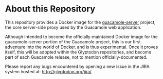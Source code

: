 
About this Repository
=====================

This repository provides a Docker image for the
[guacamole-server](https://github.com/glyptodon/guacamole-server/) project, the
core server-side proxy used by the Guacamole web application.

Although intended to become the officially-maintained Docker image for the
guacamole-server portion of the Guacamole project, this is our first adventure
into the world of Docker, and is thus experimental. Once it proves itself,
this will be adopted within the Glyptodon repositories, and become part of
each Guacamole release, not to mention officially-documented.

Please report any bugs encountered by opening a new issue in the JIRA system
hosted at: http://glyptodon.org/jira/


